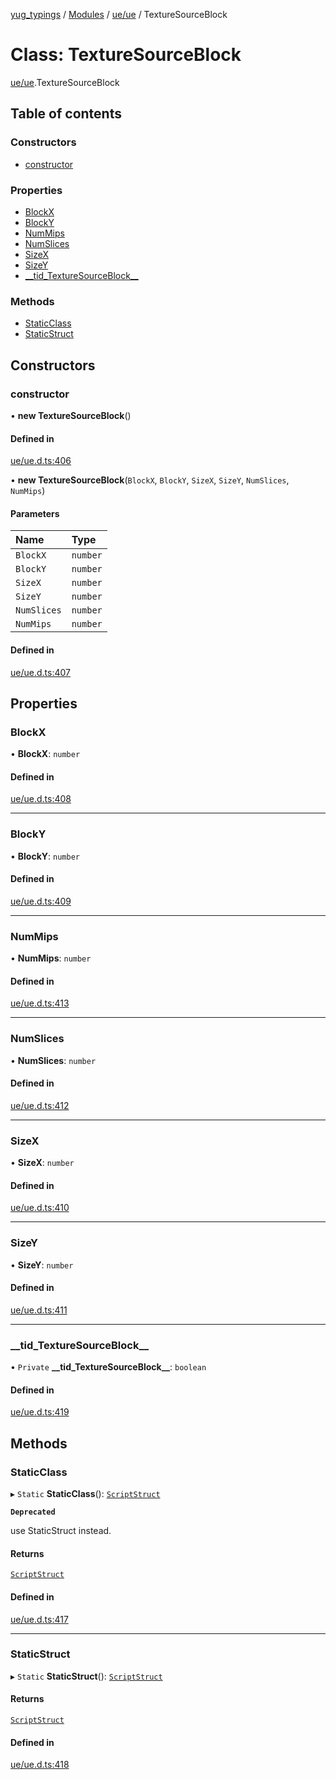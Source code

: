 [yug_typings](../README.md) / [Modules](../modules.md) / [ue/ue](../modules/ue_ue.md) / TextureSourceBlock

# Class: TextureSourceBlock

[ue/ue](../modules/ue_ue.md).TextureSourceBlock

## Table of contents

### Constructors

- [constructor](ue_ue.TextureSourceBlock.md#constructor)

### Properties

- [BlockX](ue_ue.TextureSourceBlock.md#blockx)
- [BlockY](ue_ue.TextureSourceBlock.md#blocky)
- [NumMips](ue_ue.TextureSourceBlock.md#nummips)
- [NumSlices](ue_ue.TextureSourceBlock.md#numslices)
- [SizeX](ue_ue.TextureSourceBlock.md#sizex)
- [SizeY](ue_ue.TextureSourceBlock.md#sizey)
- [\_\_tid\_TextureSourceBlock\_\_](ue_ue.TextureSourceBlock.md#__tid_texturesourceblock__)

### Methods

- [StaticClass](ue_ue.TextureSourceBlock.md#staticclass)
- [StaticStruct](ue_ue.TextureSourceBlock.md#staticstruct)

## Constructors

### constructor

• **new TextureSourceBlock**()

#### Defined in

[ue/ue.d.ts:406](https://github.com/YugMetaverse/yug_typings/blob/25cad34/ue/ue.d.ts#L406)

• **new TextureSourceBlock**(`BlockX`, `BlockY`, `SizeX`, `SizeY`, `NumSlices`, `NumMips`)

#### Parameters

| Name | Type |
| :------ | :------ |
| `BlockX` | `number` |
| `BlockY` | `number` |
| `SizeX` | `number` |
| `SizeY` | `number` |
| `NumSlices` | `number` |
| `NumMips` | `number` |

#### Defined in

[ue/ue.d.ts:407](https://github.com/YugMetaverse/yug_typings/blob/25cad34/ue/ue.d.ts#L407)

## Properties

### BlockX

• **BlockX**: `number`

#### Defined in

[ue/ue.d.ts:408](https://github.com/YugMetaverse/yug_typings/blob/25cad34/ue/ue.d.ts#L408)

___

### BlockY

• **BlockY**: `number`

#### Defined in

[ue/ue.d.ts:409](https://github.com/YugMetaverse/yug_typings/blob/25cad34/ue/ue.d.ts#L409)

___

### NumMips

• **NumMips**: `number`

#### Defined in

[ue/ue.d.ts:413](https://github.com/YugMetaverse/yug_typings/blob/25cad34/ue/ue.d.ts#L413)

___

### NumSlices

• **NumSlices**: `number`

#### Defined in

[ue/ue.d.ts:412](https://github.com/YugMetaverse/yug_typings/blob/25cad34/ue/ue.d.ts#L412)

___

### SizeX

• **SizeX**: `number`

#### Defined in

[ue/ue.d.ts:410](https://github.com/YugMetaverse/yug_typings/blob/25cad34/ue/ue.d.ts#L410)

___

### SizeY

• **SizeY**: `number`

#### Defined in

[ue/ue.d.ts:411](https://github.com/YugMetaverse/yug_typings/blob/25cad34/ue/ue.d.ts#L411)

___

### \_\_tid\_TextureSourceBlock\_\_

• `Private` **\_\_tid\_TextureSourceBlock\_\_**: `boolean`

#### Defined in

[ue/ue.d.ts:419](https://github.com/YugMetaverse/yug_typings/blob/25cad34/ue/ue.d.ts#L419)

## Methods

### StaticClass

▸ `Static` **StaticClass**(): [`ScriptStruct`](ue_ue.ScriptStruct.md)

**`Deprecated`**

use StaticStruct instead.

#### Returns

[`ScriptStruct`](ue_ue.ScriptStruct.md)

#### Defined in

[ue/ue.d.ts:417](https://github.com/YugMetaverse/yug_typings/blob/25cad34/ue/ue.d.ts#L417)

___

### StaticStruct

▸ `Static` **StaticStruct**(): [`ScriptStruct`](ue_ue.ScriptStruct.md)

#### Returns

[`ScriptStruct`](ue_ue.ScriptStruct.md)

#### Defined in

[ue/ue.d.ts:418](https://github.com/YugMetaverse/yug_typings/blob/25cad34/ue/ue.d.ts#L418)
